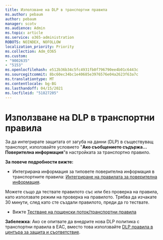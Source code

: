 ```yaml
---
title: Използване на DLP в транспортни правила
ms.author: pebaum
author: pebaum
manager: scotv
ms.audience: Admin
ms.topic: article
ms.service: o365-administration
ROBOTS: NOINDEX, NOFOLLOW
localization_priority: Priority
ms.collection: Adm_O365
ms.custom:
- "9002635"
- "5153"
ms.openlocfilehash: e512b36b34c5fc4931fb0f796790ee4b01c6443c
ms.sourcegitcommit: 8bc60ec34bc1e40685e3976576e04a2623f63a7c
ms.translationtype: MT
ms.contentlocale: bg-BG
ms.lasthandoff: 04/15/2021
ms.locfileid: "51827205"
---
```

# <a name="using-dlp-in-transport-rules"></a>Използване на DLP в транспортни правила

За да интегрирате защитата от загуба на данни (DLP) в съществуващ транспорт, използвайте условието "**Ако съобщението съдържа... Поверителна информация**"в настройката за транспортно правило.

**За повече подробности вижте:**

- Интегрирана информация за типовете поверителна информация в транспортните правила: [Интегриране на правилата за поверителна информация](https://docs.microsoft.com/exchange/security-and-compliance/data-loss-prevention/integrate-sensitive-information-rules).

Можете също да тествате правилото със или без проверка на правила, като използвате режим на проверка на правилото.  Трябва да изчакате 30 минути, след като сте създали правилото, преди да го тествате.

- Вижте [Тестване на пощенски поток/транспортни правила](https://docs.microsoft.com/exchange/security-and-compliance/mail-flow-rules/test-mail-flow-rules)

**Забележка**: Ако се опитвате да внедрите нова DLP политика с транспортни правила в EAC, вместо това използвайте [DLP правила в центъра за защита и съответствие](https://docs.microsoft.com/microsoft-365/compliance/data-loss-prevention-policies?view=o365-worldwide).
